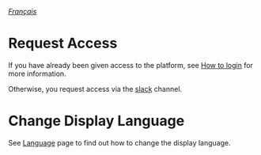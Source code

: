 _[Français](../../fr/Access.md)_
# Request Access

If you have already been given access to the platform, see [How to login](Login.md) for more information.

Otherwise, you request access via the [slack](https://cae-eac.slack.com) channel.

# Change Display Language

See [Language](Language.md) page to find out how to change the display language.
